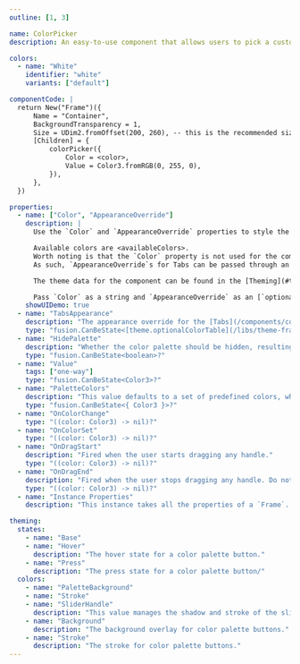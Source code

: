 ```yaml
---
outline: [1, 3]

name: ColorPicker
description: An easy-to-use component that allows users to pick a custom color or choose from a predefined set of colors.

colors:
  - name: "White"
    identifier: "white"
    variants: ["default"]

componentCode: |
  return New("Frame")({
      Name = "Container",
      BackgroundTransparency = 1,
      Size = UDim2.fromOffset(200, 260), -- this is the recommended size
      [Children] = {
          colorPicker({
              Color = <color>,
              Value = Color3.fromRGB(0, 255, 0),
          }),
      },
  })

properties:
  - name: ["Color", "AppearanceOverride"]
    description: |
      Use the `Color` and `AppearanceOverride` properties to style the component.

      Available colors are <availableColors>.
      Worth noting is that the `Color` property is not used for the component, but instead for the [Tabs](/components/common/tabs) component that is used inside of it.
      As such, `AppearanceOverride`s for Tabs can be passed through an alternate property, `TabsAppearanceOverride`.

      The theme data for the component can be found in the [Theming](#theming) section and can be overwritten through `AppearanceOverride`.

      Pass `Color` as a string and `AppearanceOverride` as an [`optionalColorTable`](/libs/theme-framework#type-optionalColorTable). More information on overrides can be found [here](/getting-started#appearance-overrides).
    showUIDemo: true
  - name: "TabsAppearance"
    description: "The appearance override for the [Tabs](/components/common/tabs) component.Theming info is available [here](/components/common/tabs#theming)."
    type: "fusion.CanBeState<[theme.optionalColorTable](/libs/theme-framework#type-optionalColorTable)>?"
  - name: "HidePalette"
    description: "Whether the color palette should be hidden, resulting in only the color picker being visible. This also hides the Tabs component."
    type: "fusion.CanBeState<boolean>?"
  - name: "Value"
    tags: ["one-way"]
    type: "fusion.CanBeState<Color3>?"
  - name: "PaletteColors"
    description: "This value defaults to a set of predefined colors, which is a list of pre-existing `BrickColor`s. If you want to use a custom set of colors, you can pass a list of `Color3`s."
    type: "fusion.CanBeState<{ Color3 }>?"
  - name: "OnColorChange"
    type: "((color: Color3) -> nil)?"
  - name: "OnColorSet"
    type: "((color: Color3) -> nil)?"
  - name: "OnDragStart"
    description: "Fired when the user starts dragging any handle."
    type: "((color: Color3) -> nil)?"
  - name: "OnDragEnd"
    description: "Fired when the user stops dragging any handle. Do not use this as replacement for `OnColorSet`, as text changes will not trigger this event."
    type: "((color: Color3) -> nil)?"
  - name: "Instance Properties"
    description: "This instance takes all the properties of a `Frame`. `SpecialKeys`, such as `fusion.Children` will also be passed to the instance."

theming:
  states:
    - name: "Base"
    - name: "Hover"
      description: "The hover state for a color palette button."
    - name: "Press"
      description: "The press state for a color palette button/"
  colors:
    - name: "PaletteBackground"
    - name: "Stroke"
    - name: "SliderHandle"
      description: "This value manages the shadow and stroke of the slider handle. The stroke is automatically applied to the handle inside of the color palette"
    - name: "Background"
      description: "The background overlay for color palette buttons."
    - name: "Stroke"
      description: "The stroke for color palette buttons."
---
```


<ComponentView :frontmatter="$frontmatter"/>

